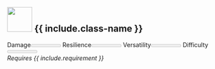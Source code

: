 <div class="class-widget">
  <h2 style="margin-top: 0; white-space: nowrap;"><img src="{{ include.icon-path }}" width="58px" alt="" style="margin-right: 0.25em;" />{{ include.class-name }}</h2>
  <div class="stats-grid">
    <label for="damage-bar-{{ include.class-name | downcase }}">Damage</label><meter class="damage-bar" id="damage-bar-{{ include.class-name | downcase }}" max="5" value="{{ include.damage }}">{{ include.damage }}</meter>
    <label for="resilience-bar-{{ include.class-name | downcase }}">Resilience</label><meter class="resilience-bar" id="resilience-bar-{{ include.class-name | downcase }}" max="5" value="{{ include.resilience }}">{{ include.resilience }}</meter>
    <label for="versatility-bar-{{ include.class-name | downcase }}">Versatility</label><meter class="versatility-bar" id="versatility-bar-{{ include.class-name | downcase }}" max="5" value="{{ include.versatility }}">{{ include.versatility }}</meter>
    <label for="difficulty-bar-{{ include.class-name | downcase }}">Difficulty</label><meter class="difficulty-bar" id="difficulty-bar-{{ include.class-name | downcase }}" max="5" value="{{ include.difficulty }}">{{ include.difficulty }}</meter>
  </div>
  <em>Requires {{ include.requirement }}</em>
</div>